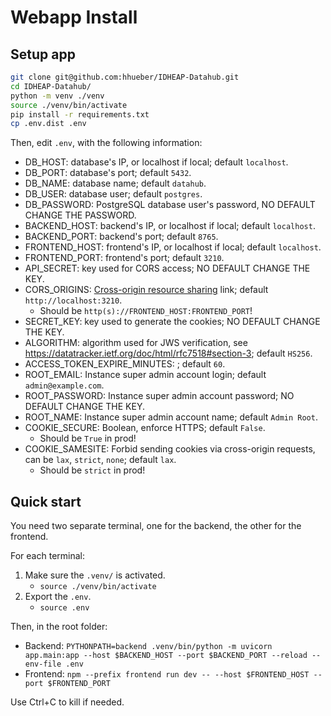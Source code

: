 # Webapp Install

## Setup app

```bash
git clone git@github.com:hhueber/IDHEAP-Datahub.git
cd IDHEAP-Datahub/
python -m venv ./venv
source ./venv/bin/activate
pip install -r requirements.txt
cp .env.dist .env
```

Then, edit `.env`, with the following information:

- DB_HOST: database's IP, or localhost if local; default `localhost`.
- DB_PORT: database's port; default `5432`.
- DB_NAME: database name; default `datahub`.
- DB_USER: database user; default `postgres`.
- DB_PASSWORD: PostgreSQL database user's password, NO DEFAULT CHANGE THE PASSWORD.
- BACKEND_HOST: backend's IP, or localhost if local; default `localhost`.
- BACKEND_PORT: backend's port; default `8765`.
- FRONTEND_HOST: frontend's IP, or localhost if local; default `localhost`.
- FRONTEND_PORT: frontend's port; default `3210`.
- API_SECRET: key used for CORS access; NO DEFAULT CHANGE THE KEY.
- CORS_ORIGINS: [Cross-origin resource sharing](https://en.wikipedia.org/wiki/Cross-origin_resource_sharing) link; default `http://localhost:3210`.
    - Should be `http(s)://FRONTEND_HOST:FRONTEND_PORT`!
- SECRET_KEY: key used to generate the cookies; NO DEFAULT CHANGE THE KEY.
- ALGORITHM: algorithm used for JWS verification, see https://datatracker.ietf.org/doc/html/rfc7518#section-3; default `HS256`.
- ACCESS_TOKEN_EXPIRE_MINUTES: ; default `60`.
- ROOT_EMAIL: Instance super admin account login; default `admin@example.com`.
- ROOT_PASSWORD: Instance super admin account password; NO DEFAULT CHANGE THE KEY.
- ROOT_NAME: Instance super admin account name; default `Admin Root`.
- COOKIE_SECURE: Boolean, enforce HTTPS; default `False`.
    - Should be `True` in prod!
- COOKIE_SAMESITE: Forbid sending cookies via cross-origin requests, can be `lax`, `strict`, `none`; default `lax`.
    - Should be `strict` in prod!

## Quick start

You need two separate terminal, one for the backend, the other for the frontend.

For each terminal:
1. Make sure the `.venv/` is activated.
    - `source ./venv/bin/activate`
2. Export the `.env`.
    - `source .env`

Then, in the root folder:
- Backend: `PYTHONPATH=backend .venv/bin/python -m uvicorn app.main:app --host $BACKEND_HOST --port $BACKEND_PORT --reload --env-file .env`
- Frontend: `npm --prefix frontend run dev -- --host $FRONTEND_HOST --port $FRONTEND_PORT`

Use Ctrl+C to kill if needed.
